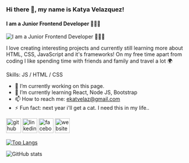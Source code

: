 ### Hi there 👋, my name is Katya Velazquez!
#### I am a Junior Frontend Developer 👩🏻‍💻
![I am a Junior Frontend Developer 👩🏻‍💻](https://media.licdn.com/dms/image/D4E16AQE5oktCmfickA/profile-displaybackgroundimage-shrink_350_1400/0/1695324979035?e=1700697600&v=beta&t=wE_T2yWJo8w-XCEgtLBj8kjbLv5mSN3acoGu2hDXWXA)

I love creating interesting projects and currently still learning more about HTML, CSS, JavaScript and it's frameworks! On my free time apart from coding I like spending time with friends and family and travel a lot 🌍

Skills: JS / HTML / CSS

- 🔭 I’m currently working on this page. 
- 🌱 I’m currently learning React, Node JS, Bootstrap 
- 📫 How to reach me: ekatvelaz@gmail.com 
- ⚡ Fun fact: next year i'll get a cat. I need this in my life.. 


[<img src='https://cdn.jsdelivr.net/npm/simple-icons@3.0.1/icons/github.svg' alt='github' height='40'>](https://github.com/ekat-velaz)  [<img src='https://cdn.jsdelivr.net/npm/simple-icons@3.0.1/icons/linkedin.svg' alt='linkedin' height='40'>](https://www.linkedin.com/in/www.linkedin.com/in/ekaterina-velazquez-0bb44a292/)  [<img src='https://cdn.jsdelivr.net/npm/simple-icons@3.0.1/icons/facebook.svg' alt='facebook' height='40'>](https://www.facebook.com/https://www.facebook.com/profile.php?id=100079784062688)  [<img src='https://cdn.jsdelivr.net/npm/simple-icons@3.0.1/icons/icloud.svg' alt='website' height='40'>](https://ekat-velaz.github.io/protfolio/)  

[![Top Langs](https://github-readme-stats.vercel.app/api/top-langs/?username=ekat-velaz&show_icons=true&theme=rose&hide_progress=true)](https://github.com/anuraghazra/github-readme-stats)

![GitHub stats](https://github-readme-stats.vercel.app/api?username=ekat-velaz&show_icons=true&theme=rose&include_all_commits=true&hide=stars,issues)  


<!--![Anurag's GitHub stats](https://github-readme-stats.vercel.app/api?username=ekat-velaz&show_icons=true&theme=synthwave)
<!--
**ekat-velaz/ekat-velaz** is a ✨ _special_ ✨ repository because its `README.md` (this file) appears on your GitHub profile.

Here are some ideas to get you started:

- 🔭 I’m currently working on ...
- 🌱 I’m currently learning ...
- 👯 I’m looking to collaborate on ...
- 🤔 I’m looking for help with ...
- 💬 Ask me about ...
- 📫 How to reach me: ...
- 😄 Pronouns: ...
- ⚡ Fun fact: ...
-->
